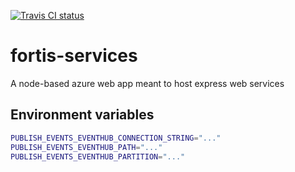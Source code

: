 [![Travis CI status](https://api.travis-ci.org/CatalystCode/project-fortis-services.svg?branch=master)](https://travis-ci.org/CatalystCode/project-fortis-services)

# fortis-services
A node-based azure web app meant to host express web services

## Environment variables

```sh
PUBLISH_EVENTS_EVENTHUB_CONNECTION_STRING="..."
PUBLISH_EVENTS_EVENTHUB_PATH="..."
PUBLISH_EVENTS_EVENTHUB_PARTITION="..."
```
